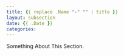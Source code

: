 ```yaml
---
title: {{ replace .Name "-" "" | title }}
layout: subsection
date: {{ .Date }}
categories:
---
```


Something About This Section.